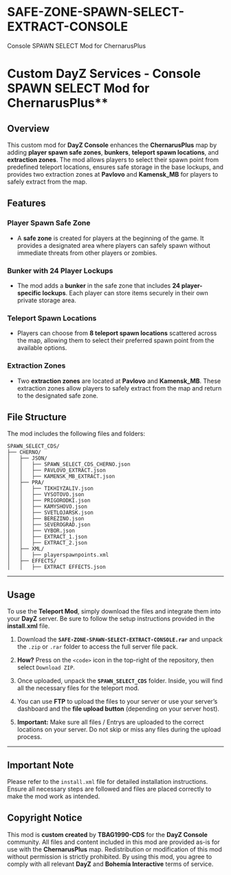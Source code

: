 # SAFE-ZONE-SPAWN-SELECT-EXTRACT-CONSOLE
Console SPAWN SELECT Mod for ChernarusPlus


# Custom DayZ Services - Console SPAWN SELECT Mod for ChernarusPlus**

## **Overview**

This custom mod for **DayZ Console** enhances the **ChernarusPlus** map by adding **player spawn safe zones**, **bunkers**, **teleport spawn locations**, and **extraction zones**.
The mod allows players to select their spawn point from predefined teleport locations, ensures safe storage in the base lockups, and provides two extraction zones at **Pavlovo** and **Kamensk_MB** for players to safely extract from the map.

## **Features**

### **Player Spawn Safe Zone**
- A **safe zone** is created for players at the beginning of the game. It provides a designated area where players can safely spawn without immediate threats from other players or zombies.

### **Bunker with 24 Player Lockups**
- The mod adds a **bunker** in the safe zone that includes **24 player-specific lockups**. Each player can store items securely in their own private storage area.

### **Teleport Spawn Locations**
- Players can choose from **8 teleport spawn locations** scattered across the map, allowing them to select their preferred spawn point from the available options.

### **Extraction Zones**
- Two **extraction zones** are located at **Pavlovo** and **Kamensk_MB**. These extraction zones allow players to safely extract from the map and return to the designated safe zone.

## **File Structure**

The mod includes the following files and folders:

```
SPAWN_SELECT_CDS/
├── CHERNO/
│   ├── JSON/
│   │   ├── SPAWN_SELECT_CDS_CHERNO.json
│   │   ├── PAVLOVO_EXTRACT.json
│   │   ├── KAMENSK_MB_EXTRACT.json
│   ├── PRA/
│   │   ├── TIKHIYZALIV.json
│   │   ├── VYSOTOVO.json
│   │   ├── PRIGORODKI.json
│   │   ├── KAMYSHOVO.json
│   │   ├── SVETLOJARSK.json
│   │   ├── BEREZINO.json
│   │   ├── SEVEROGRAD.json
│   │   ├── VYBOR.json
│   │   ├── EXTRACT_1.json
│   │   ├── EXTRACT_2.json
│   ├── XML/
│   │   ├── playerspawnpoints.xml
│   ├── EFFECTS/
│   │   ├── EXTRACT EFFECTS.json
```


---

## **Usage**

To use the **Teleport Mod**, simply download the files and integrate them into your **DayZ** server. Be sure to follow the setup instructions provided in the **install.xml** file.

1. Download the **`SAFE-ZONE-SPAWN-SELECT-EXTRACT-CONSOLE.rar`** and unpack the `.zip` or `.rar` folder to access the full server file pack.

2. **How?** Press on the `<code>` icon in the top-right of the repository, then select `Download ZIP`.

3. Once uploaded, unpack the **`SPAWN_SELECT_CDS`** folder. Inside, you will find all the necessary files for the teleport mod.

4. You can use **FTP** to upload the files to your server or use your server’s dashboard and the **file upload button** (depending on your server host).

5. **Important:** Make sure all files / Entrys are uploaded to the correct locations on your server. Do not skip or miss any files during the upload process.

---


## **Important Note**

Please refer to the `install.xml` file for detailed installation instructions. Ensure all necessary steps are followed and files are placed correctly to make the mod work as intended.

## **Copyright Notice**

This mod is **custom created** by **TBAG1990-CDS** for the **DayZ Console** community.
All files and content included in this mod are provided as-is for use with the **ChernarusPlus** map.
Redistribution or modification of this mod without permission is strictly prohibited.
By using this mod, you agree to comply with all relevant **DayZ** and **Bohemia Interactive** terms of service.
